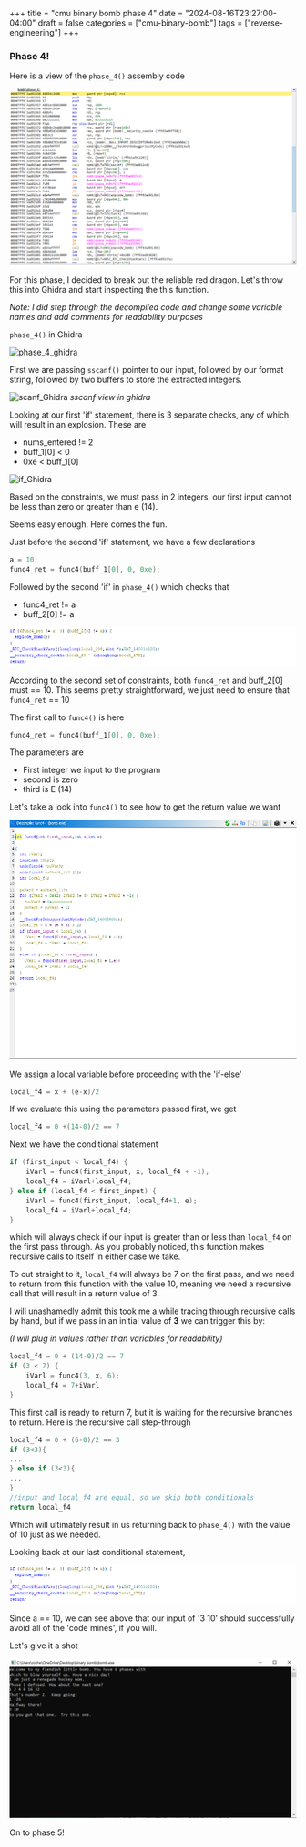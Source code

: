 +++
title = "cmu binary bomb phase 4"
date = "2024-08-16T23:27:00-04:00"
draft = false
categories = ["cmu-binary-bomb"]
tags = ["reverse-engineering"]
+++
<!--more-->

### Phase 4!

Here is a view of the ```phase_4()``` assembly code

![phase_4_asm](img/phase_4_func.png)

For this phase, I decided to break out the reliable red dragon. Let's throw this into Ghidra and start inspecting the this function.

*Note: I did step through the decompiled code and change some variable names and add comments for readability purposes*

```phase_4()``` in Ghidra

![phase_4_ghidra](img/phase_4_func_Ghidra.png)

First we are passing ```sscanf()``` pointer to our input, followed by our format string, followed by two buffers to store the extracted integers. 

![scanf_Ghidra](img/sscanf_ghidra_view.png)
_sscanf view in ghidra_

Looking at our first 'if' statement, there is 3 separate checks, any of which will result in an explosion. These are
- nums_entered != 2
- buff_1[0] < 0
- 0xe < buff_1[0]

![if_Ghidra](img/phase_4_first_if_statement_ghidra.png)

Based on the constraints, we must pass in 2 integers, our first input cannot be less than zero or greater than e (14).

Seems easy enough. Here comes the fun.

Just before the second 'if' statement, we have a few declarations

```c
a = 10;
func4_ret = func4(buff_1[0], 0, 0xe);
```

Followed by the second 'if' in ```phase_4()``` which checks that
- func4_ret != a
- buff_2[0] != a

![second_if_Ghidra](img/final_if_statement_ghidra.png)

According to the second set of constraints,  both ```func4_ret``` and buff_2[0] must == 10. This seems pretty straightforward, we just need  to ensure that ```func4_ret``` == 10

The first call to `func4()` is here

```c
func4_ret = func4(buff_1[0], 0, 0xe);
```
The parameters are

- First integer we input to the program
- second is zero
- third is E (14)

Let's take a look into ```func4()``` to see how to get the return value we want

![func4_ghidra_view](img/func4_ghidra_view.png)

We assign a local variable before proceeding with the 'if-else'
```c
local_f4 = x + (e-x)/2
```

If we evaluate this using the parameters passed first, we get
```c
local_f4 = 0 +(14-0)/2 == 7
```

Next we have the conditional statement

```c
if (first_input < local_f4) {
	iVarl = func4(first_input, x, local_f4 + -1);
	local_f4 = iVarl+local_f4;
} else if (local_f4 < first_input) {
	iVarl = func4(first_input, local_f4+1, e);
	local_f4 = iVarl+local_f4;
}
```

which will always check if our input is greater than or less than ```local_f4``` on the first pass through. As you probably noticed, this function makes recursive calls to itself in either case we take. 

To cut straight to it, ```local_f4``` will always be 7 on the first pass, and we need to return from this function with the value 10, meaning we need a recursive call that will result in a return value of 3.

I will unashamedly admit this took me a while tracing through recursive calls by hand, but if we pass in an initial value of **3** we can trigger this by:

*(I will plug in values rather than variables for readability)*

```c
local_f4 = 0 + (14-0)/2 == 7
if (3 < 7) {
	iVarl = func4(3, x, 6);
	local_f4 = 7+iVarl
}
```
This first call is ready to return 7, but it is waiting for the recursive branches to return. Here is the recursive call step-through

```c
local_f4 = 0 + (6-0)/2 == 3
if (3<3){
...
} else if (3<3){
...
}
//input and local_f4 are equal, so we skip both conditionals
return local_f4
```

Which will ultimately result in us returning back to ```phase_4()```
with the value of 10 just as we needed.

Looking back at our last conditional statement,

![final_if_statement_ghidra](img/final_if_statement_ghidra.png)

Since a == 10, we can see above that our input of '3 10' should successfully avoid all of the 'code mines', if you will. 

Let's give it a shot

![phase_4_complete](img/phase_4_complete!.png)

On to phase 5!
